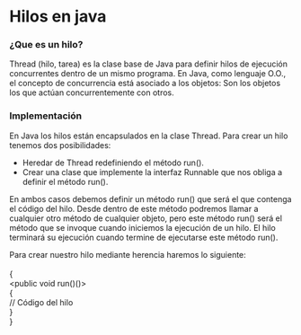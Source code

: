 # Hilos en java  
  
### ¿Que es un hilo?  
Thread (hilo, tarea) es la clase base de Java para definir hilos de ejecución concurrentes dentro de un mismo programa. En Java, como lenguaje O.O., el concepto de concurrencia está asociado a los objetos: Son los objetos los que actúan concurrentemente con otros.  
  

### Implementación  
En Java los hilos están encapsulados en la clase Thread. Para crear un hilo tenemos dos posibilidades:  
* Heredar de Thread redefiniendo el método run().  
* Crear una clase que implemente la interfaz Runnable que nos obliga a definir el método run().  

En ambos casos debemos definir un método run() que será el que contenga el código del hilo. Desde dentro de este método podremos llamar a cualquier otro método de cualquier objeto, pero este método run() será el método que se invoque cuando iniciemos la ejecución de un hilo. El hilo terminará su ejecución cuando termine de ejecutarse este método run().    
  
Para crear nuestro hilo mediante herencia haremos lo siguiente:  
<public class EjemploHilo extends Thread>  
{  
    <public void run()()>    
     {    
         // Código del hilo    
     }    
}              


